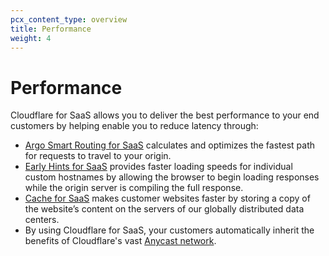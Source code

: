 ```yaml
---
pcx_content_type: overview
title: Performance
weight: 4
---
```


# Performance

Cloudflare for SaaS allows you to deliver the best performance to your end customers by helping enable you to reduce latency through:

* [Argo Smart Routing for SaaS](/cloudflare-for-platforms/cloudflare-for-saas/performance/argo-for-saas/) calculates and optimizes the fastest path for requests to travel to your origin.
* [Early Hints for SaaS](/cloudflare-for-platforms/cloudflare-for-saas/performance/early-hints-for-saas/) provides faster loading speeds for individual custom hostnames by allowing the browser to begin loading responses while the origin server is compiling the full response.
* [Cache for SaaS](/cloudflare-for-platforms/cloudflare-for-saas/performance/cache-for-saas/) makes customer websites faster by storing a copy of the website’s content on the servers of our globally distributed data centers.
* By using Cloudflare for SaaS, your customers automatically inherit the benefits of Cloudflare's vast [Anycast network](https://www.cloudflare.com/network/).